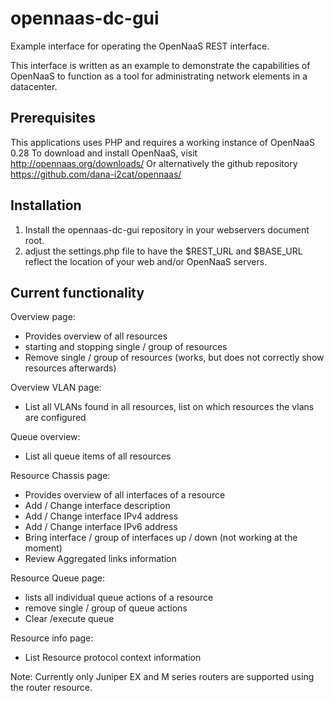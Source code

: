 opennaas-dc-gui
===============

Example interface for operating the OpenNaaS REST interface.

This interface is written as an example to demonstrate the capabilities of OpenNaaS to function as a tool for administrating network elements in a datacenter.

Prerequisites
-------------

This applications uses PHP and requires a working instance of OpenNaaS 0.28
To download and install OpenNaaS, visit http://opennaas.org/downloads/
Or alternatively the github repository https://github.com/dana-i2cat/opennaas/ 

Installation
------------

1. Install the opennaas-dc-gui repository in your webservers document root.
2. adjust the settings.php file to have the $REST_URL and $BASE_URL reflect the location of your web and/or OpenNaaS servers.

Current functionality
---------------------

Overview page:
- Provides overview of all resources
- starting and stopping single / group of resources 
- Remove single / group of resources (works, but does not correctly show resources afterwards)

Overview VLAN page:
- List all VLANs found in all resources, list on which resources the vlans are configured

Queue overview:
- List all queue items of all resources

Resource Chassis page:
- Provides overview of all interfaces of a resource
- Add / Change interface description
- Add / Change interface IPv4 address
- Add / Change interface IPv6 address
- Bring interface / group of interfaces up / down (not working at the moment)
- Review Aggregated links information

Resource Queue page:
- lists all individual queue actions of a resource
- remove single / group of queue actions
- Clear /execute queue 

Resource info page:
- List Resource protocol context information

Note: Currently only Juniper EX and M series routers are supported using the router resource.
